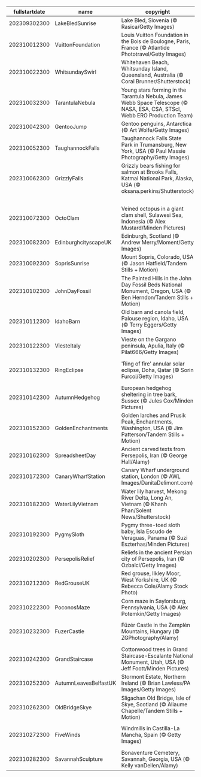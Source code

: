 |fullstartdate|name|copyright|title|image|
|--|--|--|--|--|
202309302300|LakeBledSunrise|Lake Bled, Slovenia (© Rasica/Getty Images)|Awake to the lake|![](/en-GB/2023/10/202309302300LakeBledSunrise.jpg)|
202310012300|VuittonFoundation|Louis Vuitton Foundation in the Bois de Boulogne, Paris, France (© Atlantide Phototravel/Getty Images)|A fashionista art centre|![](/en-GB/2023/10/202310012300VuittonFoundation.jpg)|
202310022300|WhitsundaySwirl|Whitehaven Beach, Whitsunday Island, Queensland, Australia (© Coral Brunner/Shutterstock)|Whitsunday wanderlust|![](/en-GB/2023/10/202310022300WhitsundaySwirl.jpg)|
202310032300|TarantulaNebula|Young stars forming in the Tarantula Nebula, James Webb Space Telescope (© NASA, ESA, CSA, STScI, Webb ERO Production Team)|A spider's Webb of stars|![](/en-GB/2023/10/202310032300TarantulaNebula.jpg)|
202310042300|GentooJump|Gentoo penguins, Antarctica (© Art Wolfe/Getty Images)|Here's how it's done!|![](/en-GB/2023/10/202310042300GentooJump.jpg)|
202310052300|TaughannockFalls|Taughannock Falls State Park in Trumansburg, New York, USA (© Paul Massie Photography/Getty Images)|Nature's majesty awaits!|![](/en-GB/2023/10/202310052300TaughannockFalls.jpg)|
202310062300|GrizzlyFalls|Grizzly bears fishing for salmon at Brooks Falls, Katmai National Park, Alaska, USA (© oksana.perkins/Shutterstock)|Time for self-serve salmon|![](/en-GB/2023/10/202310062300GrizzlyFalls.jpg)|
||||![](/en-GB/2023/10/.jpg)|
202310072300|OctoClam|Veined octopus in a giant clam shell, Sulawesi Sea, Indonesia (© Alex Mustard/Minden Pictures)|Need some 'shell'ter?|![](/en-GB/2023/10/202310072300OctoClam.jpg)|
202310082300|EdinburghcityscapeUK|Edinburgh, Scotland (© Andrew Merry/Moment/Getty Images)|A majestic silhouette|![](/en-GB/2023/10/202310082300EdinburghcityscapeUK.jpg)|
202310092300|SoprisSunrise|Mount Sopris, Colorado, USA (© Jason Hatfield/Tandem Stills + Motion)|Rocky Mountain high|![](/en-GB/2023/10/202310092300SoprisSunrise.jpg)|
202310102300|JohnDayFossil|The Painted Hills in the John Day Fossil Beds National Monument, Oregon, USA (© Ben Herndon/Tandem Stills + Motion)|Echoes of extinction|![](/en-GB/2023/10/202310102300JohnDayFossil.jpg)|
202310112300|IdahoBarn|Old barn and canola field, Palouse region, Idaho, USA (© Terry Eggers/Getty Images)|Make hay while the sun shines|![](/en-GB/2023/10/202310112300IdahoBarn.jpg)|
202310122300|ViesteItaly|Vieste on the Gargano peninsula, Apulia, Italy (© Pilat666/Getty Images)|Life on the edge|![](/en-GB/2023/10/202310122300ViesteItaly.jpg)|
202310132300|RingEclipse|'Ring of fire' annular solar eclipse, Doha, Qatar (© Sorin Furcoi/Getty Images)|And it burns, burns, burns|![](/en-GB/2023/10/202310132300RingEclipse.jpg)|
202310142300|AutumnHedgehog|European hedgehog sheltering in tree bark, Sussex (© Jules Cox/Minden Pictures)|This spot's taken|![](/en-GB/2023/10/202310142300AutumnHedgehog.jpg)|
202310152300|GoldenEnchantments|Golden larches and Prusik Peak, Enchantments, Washington, USA (© Jim Patterson/Tandem Stills + Motion)|Enchanting indeed|![](/en-GB/2023/10/202310152300GoldenEnchantments.jpg)|
202310162300|SpreadsheetDay|Ancient carved texts from Persepolis, Iran (© George Hall/Alamy)|Distant-past data|![](/en-GB/2023/10/202310162300SpreadsheetDay.jpg)|
202310172300|CanaryWharfStation|Canary Wharf underground station, London (© AWL Images/DanitaDelimont.com)|The holy train-ity|![](/en-GB/2023/10/202310172300CanaryWharfStation.jpg)|
202310182300|WaterLilyVietnam|Water lily harvest, Mekong River Delta, Long An, Vietnam (© Khanh Phan/Solent News/Shutterstock)|Teamwork makes the dream work|![](/en-GB/2023/10/202310182300WaterLilyVietnam.jpg)|
202310192300|PygmySloth|Pygmy three-toed sloth baby, Isla Escudo de Veraguas, Panama (© Suzi Eszterhas/Minden Pictures)|Do you wanna hang?|![](/en-GB/2023/10/202310192300PygmySloth.jpg)|
202310202300|PersepolisRelief|Reliefs in the ancient Persian city of Persepolis, Iran (© Ozbalci/Getty Images)|Wow, what a relief!|![](/en-GB/2023/10/202310202300PersepolisRelief.jpg)|
202310212300|RedGrouseUK|Red grouse, Ilkley Moor, West Yorkshire, UK (© Rebecca Cole/Alamy Stock Photo)|Spot me if you can!|![](/en-GB/2023/10/202310212300RedGrouseUK.jpg)|
202310222300|PoconosMaze|Corn maze in Saylorsburg, Pennsylvania, USA (© Alex Potemkin/Getty Images)|An a-maize-ing puzzle|![](/en-GB/2023/10/202310222300PoconosMaze.jpg)|
202310232300|FuzerCastle|Füzér Castle in the Zemplén Mountains, Hungary (© ZGPhotography/Alamy)|What lurks in these misty woods?|![](/en-GB/2023/10/202310232300FuzerCastle.jpg)|
202310242300|GrandStaircase|Cottonwood trees in Grand Staircase-Escalante National Monument, Utah, USA (© Jeff Foott/Minden Pictures)|A pop of autumn gold|![](/en-GB/2023/10/202310242300GrandStaircase.jpg)|
202310252300|AutumnLeavesBelfastUK|Stormont Estate, Northern Ireland (© Brian Lawless/PA Images/Getty Images)|A leaf stomper's paradise|![](/en-GB/2023/10/202310252300AutumnLeavesBelfastUK.jpg)|
202310262300|OldBridgeSkye|Sligachan Old Bridge, Isle of Skye, Scotland (© Aliaume Chapelle/Tandem Stills + Motion)|Enchanted waters run deep|![](/en-GB/2023/10/202310262300OldBridgeSkye.jpg)|
202310272300|FiveWinds|Windmills in Castilla-La Mancha, Spain (© Getty Images)|A Spanish knight's greatest foes|![](/en-GB/2023/10/202310272300FiveWinds.jpg)|
202310282300|SavannahSculpture|Bonaventure Cemetery, Savannah, Georgia, USA (© Kelly vanDellen/Alamy)|Dare to dwell here after dark?|![](/en-GB/2023/10/202310282300SavannahSculpture.jpg)|
